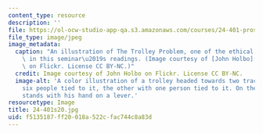 ```yaml
---
content_type: resource
description: ''
file: https://ol-ocw-studio-app-qa.s3.amazonaws.com/courses/24-401-proseminar-in-philosophy-ii-spring-2020/f5135187ff20018a522cfac744c8a83d_24-401s20.jpg
file_type: image/jpeg
image_metadata:
  caption: "An illustration of The Trolley Problem, one of the ethical dilemmas explored\
    \ in this seminar\u2019s readings. (Image courtesy of [John Holbo](https://www.flickr.com/photos/jholbo/5022382134/in/photolist-8DKUU6-HzUxin-8DP2eq-8DKUYH-bGug6-5fViWF-6P8NbN-5y95xY-nUSSt8-nAB2F3-7D7qUR-ymkKcB-ymfSE1-xFQ5pY-ymkJBP-ymkK4F-KMgsFh-yBTG8E-ymkJdx-xFQ5Lu-yDAPyn-xFQ5y5-XsUbQ7-XsUckq-XsUc8m-obzj9w-XsUE5C-5nBTX-hQy6j-7eoSjY-SQVDdU-2UKDbW)\
    \ on Flickr. License CC BY-NC.)"
  credit: Image courtesy of John Holbo on Flickr. License CC BY-NC.
  image-alt: 'A color illustration of a trolley headed towards two tracks: one with
    six people tied to it, the other with one person tied to it. On the side, a man
    stands with his hand on a lever.'
resourcetype: Image
title: 24-401s20.jpg
uid: f5135187-ff20-018a-522c-fac744c8a83d
---
```


